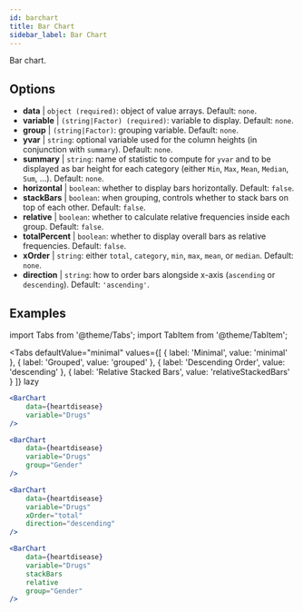 ```yaml
---
id: barchart
title: Bar Chart
sidebar_label: Bar Chart
---
```


Bar chart.

## Options

* __data__ | `object (required)`: object of value arrays. Default: `none`.
* __variable__ | `(string|Factor) (required)`: variable to display. Default: `none`.
* __group__ | `(string|Factor)`: grouping variable. Default: `none`.
* __yvar__ | `string`: optional variable used for the column heights (in conjunction with `summary`). Default: `none`.
* __summary__ | `string`: name of statistic to compute for `yvar` and to be displayed as bar height for each category (either `Min`, `Max`, `Mean`, `Median`, `Sum`, ...). Default: `none`.
* __horizontal__ | `boolean`: whether to display bars horizontally. Default: `false`.
* __stackBars__ | `boolean`: when grouping, controls whether to stack bars on top of each other. Default: `false`.
* __relative__ | `boolean`: whether to calculate relative frequencies inside each group. Default: `false`.
* __totalPercent__ | `boolean`: whether to display overall bars as relative frequencies. Default: `false`.
* __xOrder__ | `string`: either `total`, `category`, `min`, `max`, `mean`, or `median`. Default: `none`.
* __direction__ | `string`: how to order bars alongside x-axis (`ascending` or `descending`). Default: `'ascending'`.


## Examples

import Tabs from '@theme/Tabs';
import TabItem from '@theme/TabItem';

<Tabs
    defaultValue="minimal"
    values={[
        { label: 'Minimal', value: 'minimal' },
        { label: 'Grouped', value: 'grouped' },
        { label: 'Descending Order', value: 'descending' },
        { label: 'Relative Stacked Bars', value: 'relativeStackedBars' }
    ]}
    lazy
>

<TabItem value="minimal">

```jsx live
<BarChart 
    data={heartdisease} 
    variable="Drugs"
/>
```
</TabItem>

<TabItem value="grouped">

```jsx live
<BarChart 
    data={heartdisease} 
    variable="Drugs"
    group="Gender"
/>
```

</TabItem>

<TabItem value="descending">

```jsx live
<BarChart 
    data={heartdisease} 
    variable="Drugs"
    xOrder="total"
    direction="descending"
/>
```
</TabItem>

<TabItem value="relativeStackedBars">

```jsx live
<BarChart 
    data={heartdisease} 
    variable="Drugs"
    stackBars
    relative
    group="Gender"
/>
```
</TabItem>

</Tabs>
